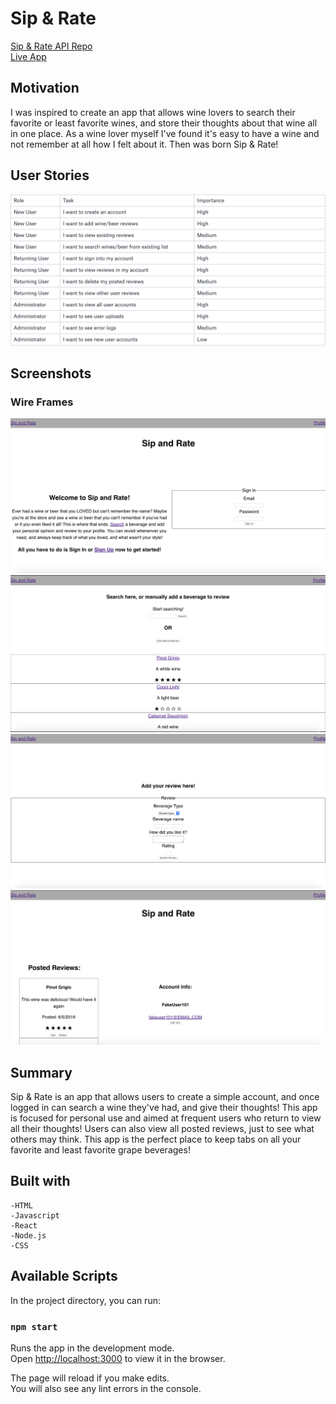 # Sip & Rate
<a href="https://github.com/bahitssara/sip-and-rate-api/" target="_blank">Sip & Rate API Repo</a><br>
<a href="https://sip-and-rate.saraamayberry.now.sh/" target="_blank">Live App</a> 

## Motivation 
I was inspired to create an app that allows wine lovers to search their favorite or least favorite wines, and store their thoughts about that wine all in one place. As a wine lover myself I've found it's easy to have a wine and not remember at all how I felt about it. Then was born Sip & Rate! 

## User Stories
![User stories](images/README/user-stories.png)

## Screenshots
### Wire Frames
![Welcome Page](images/README/welcome-page.png)
![Search page](images/README/search-page.png)
![Add Review](images/README/add-review.png)
![Profile Page](images/README/profile-page.png)

## Summary
Sip & Rate is an app that allows users to create a simple account, and once logged in can search a wine they've had, and give their thoughts! This app is focused for personal use and aimed at frequent users who return to view all their thoughts! Users can also view all posted reviews, just to see what others may think. This app is the perfect place to keep tabs on all your favorite and least favorite grape beverages! 

## Built with 
    -HTML
    -Javascript
    -React
    -Node.js
    -CSS


## Available Scripts

In the project directory, you can run:

### `npm start`

Runs the app in the development mode.<br>
Open [http://localhost:3000](http://localhost:3000) to view it in the browser.

The page will reload if you make edits.<br>
You will also see any lint errors in the console.


